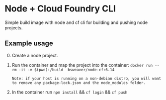 # Node + Cloud Foundry CLI

Simple build image with node and cf cli for building and pushing node projects.

## Example usage

0. Create a node project.
0. Run the container and map the project into the container: `docker run --rm -it -v $(pwd):/build  bsweaver/node-cf:6.14`

       Note: if your host is running on a non-debian distro, you will want to remove any package-lock.json and the node_modules folder.

0. In the container run `npm install`  && `cf login` && `cf push`